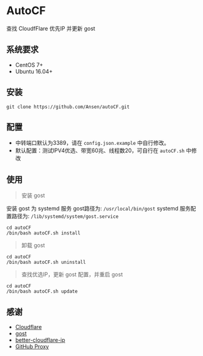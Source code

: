# AutoCF

查找 CloudfFlare 优先IP 并更新 gost


## 系统要求

- CentOS 7+
- Ubuntu 16.04+

## 安装

```shell
git clone https://github.com/Ansen/autoCF.git
```

## 配置

- 中转端口默认为3389，请在 `config.json.example` 中自行修改。
- 默认配置：测试IPV4优选、带宽60兆、线程数20，可自行在 `autoCF.sh` 中修改

## 使用

> 安装 gost

安装 gost 为 systemd 服务
gost路径为: `/usr/local/bin/gost`
systemd 服务配置路径为: `/lib/systemd/system/gost.service`

```shell
cd autoCF
/bin/bash autoCF.sh install
```

> 卸载 gost

```shell
cd autoCF
/bin/bash autoCF.sh uninstall
```

> 查找优选IP，更新 gost 配置，并重启 gost

```shell
cd autoCF
/bin/bash autoCF.sh update
```

## 感谢

- [Cloudflare](https://www.cloudflare.com/)
- [gost](https://github.com/ginuerzh/gost)
- [better-cloudflare-ip](https://github.com/badafans/better-cloudflare-ip)
- [GitHub Proxy](https://ghproxy.com/)

